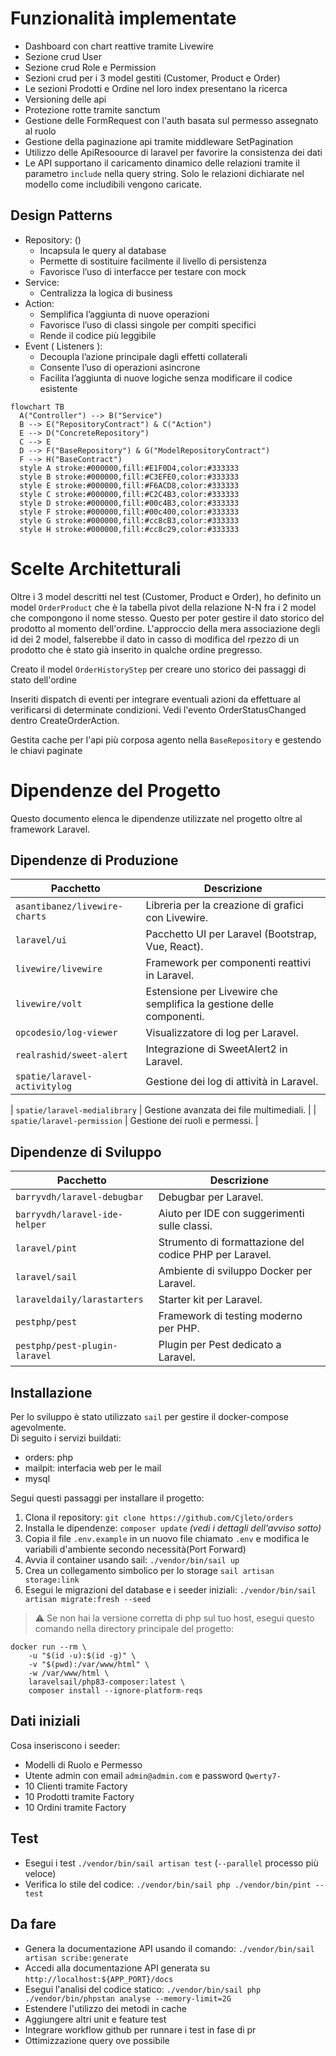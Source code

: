 
# Funzionalità implementate
- Dashboard con chart reattive tramite Livewire
- Sezione crud User
- Sezione crud Role e Permission
- Sezioni crud per i 3 model gestiti (Customer, Product e Order)
- Le sezioni Prodotti e Ordine nel loro index presentano la ricerca 
- Versioning delle api
- Protezione rotte tramite sanctum
- Gestione delle FormRequest con l'auth basata sul permesso assegnato al ruolo
- Gestione della paginazione api tramite middleware SetPagination
- Utilizzo delle ApiResoource di laravel per favorire la consistenza dei dati
- Le API supportano il caricamento dinamico delle relazioni tramite il parametro `include` nella query string. Solo le relazioni dichiarate nel modello come includibili vengono caricate.


## Design Patterns
- Repository: ()
    - Incapsula le query al database  
    - Permette di sostituire facilmente il livello di persistenza  
    - Favorisce l’uso di interfacce per testare con mock 
- Service:
    - Centralizza la logica di business
- Action:
    - Semplifica l’aggiunta di nuove operazioni
    - Favorisce l’uso di classi singole per compiti specifici
    - Rende il codice più leggibile
- Event ( Listeners ):
    - Decoupla l’azione principale dagli effetti collaterali
    - Consente l’uso di operazioni asincrone
    - Facilita l’aggiunta di nuove logiche senza modificare il codice esistente

```mermaid
flowchart TB
  A("Controller") --> B("Service")
  B --> E("RepositoryContract") & C("Action")
  E --> D("ConcreteRepository")
  C --> E
  D --> F("BaseRepository") & G("ModelRepositoryContract")
  F --> H("BaseContract")
  style A stroke:#000000,fill:#E1F0D4,color:#333333
  style B stroke:#000000,fill:#C3EFE0,color:#333333
  style E stroke:#000000,fill:#F6ACD8,color:#333333
  style C stroke:#000000,fill:#C2C4B3,color:#333333
  style D stroke:#000000,fill:#00c4B3,color:#333333
  style F stroke:#000000,fill:#00c400,color:#333333
  style G stroke:#000000,fill:#cc8cB3,color:#333333
  style H stroke:#000000,fill:#cc8c29,color:#333333

```

# Scelte Architetturali
Oltre i 3 model descritti nel test (Customer, Product e Order), ho definito un model `OrderProduct` che è la tabella pivot della relazione N-N fra i 2 model che compongono il nome stesso. Questo per poter gestire il dato storico del prodotto al momento dell'ordine. L'approccio della mera associazione degli id dei 2 model, falserebbe il dato in casso di modifica del rpezzo di un prodotto che è stato già inserito in qualche ordine pregresso.

Creato il model `OrderHistoryStep` per creare uno storico dei passaggi di stato dell'ordine

Inseriti dispatch di eventi per integrare eventuali azioni da effettuare al verificarsi di determinate condizioni. Vedi l'evento OrderStatusChanged dentro CreateOrderAction.

Gestita cache per l'api più corposa agento nella `BaseRepository` e gestendo le chiavi paginate


# Dipendenze del Progetto
Questo documento elenca le dipendenze utilizzate nel progetto oltre al framework Laravel.

## Dipendenze di Produzione

| Pacchetto | Descrizione |
|-----------|------------|
| `asantibanez/livewire-charts` | Libreria per la creazione di grafici con Livewire. |
| `laravel/ui` | Pacchetto UI per Laravel (Bootstrap, Vue, React). |
| `livewire/livewire` | Framework per componenti reattivi in Laravel. |
| `livewire/volt` | Estensione per Livewire che semplifica la gestione delle componenti. |
| `opcodesio/log-viewer` | Visualizzatore di log per Laravel. |
| `realrashid/sweet-alert` | Integrazione di SweetAlert2 in Laravel. |
| `spatie/laravel-activitylog` | Gestione dei log di attività in Laravel. |

| `spatie/laravel-medialibrary` | Gestione avanzata dei file multimediali. |
| `spatie/laravel-permission` | Gestione dei ruoli e permessi. |

## Dipendenze di Sviluppo

| Pacchetto | Descrizione |
|-----------|------------|
| `barryvdh/laravel-debugbar` | Debugbar per Laravel. |
| `barryvdh/laravel-ide-helper` | Aiuto per IDE con suggerimenti sulle classi. |
| `laravel/pint` | Strumento di formattazione del codice PHP per Laravel. |
| `laravel/sail` | Ambiente di sviluppo Docker per Laravel. |
| `laraveldaily/larastarters` | Starter kit per Laravel. |
| `pestphp/pest` | Framework di testing moderno per PHP. |
| `pestphp/pest-plugin-laravel` | Plugin per Pest dedicato a Laravel. |


## Installazione
Per lo sviluppo è stato utilizzato `sail` per gestire il docker-compose agevolmente.\
Di seguito i servizi buildati:
- orders: php
- mailpit: interfacia web per le mail
- mysql

Segui questi passaggi per installare il progetto:
1. Clona il repository: `git clone https://github.com/Cjleto/orders`
2. Installa le dipendenze: `composer update` *(vedi i dettagli dell'avviso sotto)*
3. Copia il file `.env.example` in un nuovo file chiamato `.env` e modifica le variabili d'ambiente secondo necessità(Port Forward)
4. Avvia il container usando sail: `./vendor/bin/sail up`
5. Crea un collegamento simbolico per lo storage `sail artisan storage:link`
6. Esegui le migrazioni del database e i seeder iniziali: `./vendor/bin/sail artisan migrate:fresh --seed`
  
> :warning: Se non hai la versione corretta di php sul tuo host, esegui questo comando nella directory principale del progetto:
```
docker run --rm \
	-u "$(id -u):$(id -g)" \
	-v "$(pwd):/var/www/html" \
	-w /var/www/html \
	laravelsail/php83-composer:latest \
	composer install --ignore-platform-reqs
```

## Dati iniziali

Cosa inseriscono i seeder:
- Modelli di Ruolo e Permesso
- Utente admin con email `admin@admin.com` e password `Qwerty7-`
- 10 Clienti tramite Factory
- 10 Prodotti tramite Factory
- 10 Ordini tramite Factory

## Test
- Esegui i test `./vendor/bin/sail artisan test` (`--parallel` processo più veloce)
- Verifica lo stile del codice: `./vendor/bin/sail php ./vendor/bin/pint --test`

## Da fare
- Genera la documentazione API usando il comando: `./vendor/bin/sail artisan scribe:generate`
- Accedi alla documentazione API generata su `http://localhost:${APP_PORT}/docs`
- Esegui l'analisi del codice statico: `./vendor/bin/sail php ./vendor/bin/phpstan analyse --memory-limit=2G`
- Estendere l'utilizzo dei metodi in cache
- Aggiungere altri unit e feature test
- Integrare workflow github per runnare i test in fase di pr
- Ottimizzazione query ove possibile

